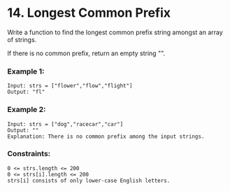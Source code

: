 # 14. Longest Common Prefix

Write a function to find the longest common prefix string amongst an array of strings.

If there is no common prefix, return an empty string "".

### Example 1:

```
Input: strs = ["flower","flow","flight"]
Output: "fl"
```

### Example 2:

```
Input: strs = ["dog","racecar","car"]
Output: ""
Explanation: There is no common prefix among the input strings.
```

### Constraints:

```
0 <= strs.length <= 200
0 <= strs[i].length <= 200
strs[i] consists of only lower-case English letters.
```
